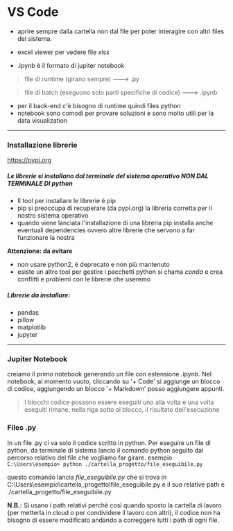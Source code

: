 # VS Code

- aprire sempre dalla cartella non dal file per poter interagire con altri
files del sistema.

- excel viewer per vedere file xlsx

- .ipynb è il formato di jupiter notebook

> file di runtime (girano sempre) ---> .py

> file di batch (eseguono solo parti specifiche di codice) ---> .ipynb

- per il back-end c'è bisogno di runtime quindi files python
- notebook sono comodi per provare soluzioni e sono molto utili per
la data visualization
---
### Installazione librerie

https://pypi.org

##### Le librerie si installano dal terminale del sistema operativo NON DAL TERMINALE DI python

- Il tool per installare le librerie è pip 
- pip si preoccupa di recuperare (da pypi.org) la libreria corretta per il nostro sistema operativo
- quando viene lanciata l'installazione di una libreria pip installa anche eventuali dependencies ovvero altre librerie che servono a far funzionare la nostra 

**Attenzione: da evitare**
- non usare python2, è deprecato e non più mantenuto
- esiste un altro tool per gestire i pacchetti python si chama *conda* e crea conflitti e problemi con le librerie che useremo
##### Librerie da installare:
- pandas 
- pillow
- matplotlib
- jupyter

---
### Jupiter Notebook

creiamo il primo notebook generando un file con estensione .ipynb.
Nel notebook, al momento vuoto, cliccando su '+ Code' si aggiunge un blocco
di codice, aggiungendo un blocco '+ Markdown' posso aggiungere appunti.

>I blocchi codice possono essere eseguiti uno alla volta e una volta eseguiti
>rimane, nella riga sotto al blocco, il risultato dell'esecuzione


### Files .py
In un file .py ci va solo il codice scritto in python.
Per eseguire un file di python, da terminale di sistema lancio il comando python 
seguito dal percorso relativo del file che vogliamo far girare.
esempio 
`C:\Users\esempio> python ./cartella_progetto/file_eseguibile.py`

questo comando lancia *file_eseguibile.py* che si trova in C:\Users\esempio\cartella_progetto\file_eseguibile.py 
e il suo relative path è ./cartella_progetto/file_eseguibile.py

**N.B.:** Si usano i path relativi perchè così quando sposto la cartella di lavoro
(per metterla in cloud o per condividere il lavoro con altri), il codice non ha bisogno di essere modificato andando a correggere tutti i path di ogni file.